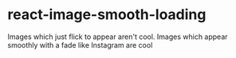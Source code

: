 # react-image-smooth-loading
Images which just flick to appear aren't cool. Images which appear smoothly with a fade like Instagram are cool
